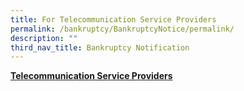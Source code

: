 ```yaml
---
title: For Telecommunication Service Providers
permalink: /bankruptcy/BankruptcyNotice/permalink/
description: ""
third_nav_title: Bankruptcy Notification
---
```


<u><b>Telecommunication Service Providers</b></u><br>